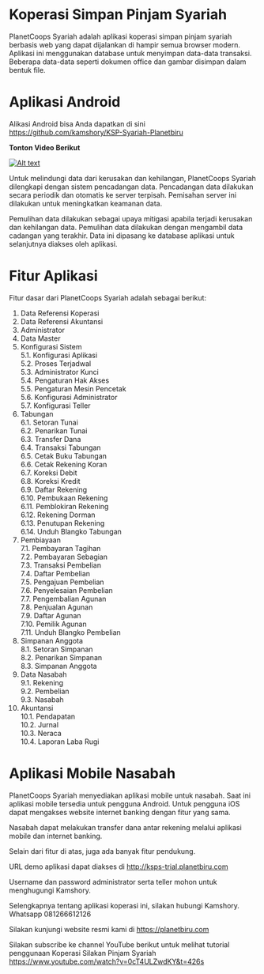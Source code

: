 
# Koperasi Simpan Pinjam Syariah

PlanetCoops Syariah adalah aplikasi koperasi simpan pinjam syariah berbasis web yang dapat dijalankan di hampir semua browser modern. Aplikasi ini menggunakan database untuk menyimpan data-data transaksi. Beberapa data-data seperti dokumen office dan gambar disimpan dalam bentuk file.

# Aplikasi Android

Alikasi Android bisa Anda dapatkan di sini https://github.com/kamshory/KSP-Syariah-Planetbiru 


**Tonton Video Berikut**

[![Alt text](https://img.youtube.com/vi/2eLZ8JhVWYg/0.jpg)](https://www.youtube.com/watch?v=2eLZ8JhVWYg)

Untuk melindungi data dari kerusakan dan kehilangan, PlanetCoops Syariah dilengkapi dengan sistem pencadangan data. Pencadangan data dilakukan secara periodik dan otomatis ke server terpisah. Pemisahan server ini dilakukan untuk meningkatkan keamanan data.

Pemulihan data dilakukan sebagai upaya mitigasi apabila terjadi kerusakan dan kehilangan data. Pemulihan data dilakukan dengan mengambil data cadangan yang terakhir. Data ini dipasang ke database aplikasi untuk selanjutnya diakses oleh aplikasi.  

# Fitur Aplikasi 

Fitur dasar dari PlanetCoops Syariah adalah sebagai berikut:

1. Data Referensi Koperasi 
2. Data Referensi Akuntansi 
3. Administrator 
4. Data Master 
5. Konfigurasi Sistem<br> 
  5.1. Konfigurasi Aplikasi<br> 
  5.2. Proses Terjadwal<br> 
  5.3. Administrator Kunci<br> 
  5.4. Pengaturan Hak Akses<br> 
  5.5. Pengaturan Mesin Pencetak<br> 
  5.6. Konfigurasi Administrator<br> 
  5.7. Konfigurasi Teller 
6. Tabungan<br> 
  6.1. Setoran Tunai<br> 
  6.2. Penarikan Tunai<br> 
  6.3. Transfer Dana<br> 
  6.4. Transaksi Tabungan<br> 
  6.5. Cetak Buku Tabungan<br> 
  6.6. Cetak Rekening Koran<br> 
  6.7. Koreksi Debit<br> 
  6.8. Koreksi Kredit<br> 
  6.9. Daftar Rekening<br> 
  6.10. Pembukaan Rekening<br> 
  6.11. Pemblokiran Rekening<br> 
  6.12. Rekening Dorman<br> 
  6.13. Penutupan Rekening<br> 
  6.14. Unduh Blangko Tabungan<br> 
7. Pembiayaan<br> 
  7.1. Pembayaran Tagihan<br> 
  7.2. Pembayaran Sebagian<br> 
  7.3. Transaksi Pembelian<br> 
  7.4. Daftar Pembelian<br> 
  7.5. Pengajuan Pembelian<br> 
  7.6. Penyelesaian Pembelian<br> 
  7.7. Pengembalian Agunan<br> 
  7.8. Penjualan Agunan<br> 
  7.9. Daftar Agunan<br> 
  7.10. Pemilik Agunan<br> 
  7.11. Unduh Blangko Pembelian 
8. Simpanan Anggota<br> 
  8.1. Setoran Simpanan<br> 
  8.2. Penarikan Simpanan<br> 
  8.3. Simpanan Anggota 
9. Data Nasabah<br> 
  9.1. Rekening<br> 
  9.2. Pembelian<br> 
  9.3. Nasabah 
10. Akuntansi<br> 
  10.1. Pendapatan<br> 
  10.2. Jurnal<br> 
  10.3. Neraca<br> 
  10.4. Laporan Laba Rugi 
  
# Aplikasi Mobile Nasabah

PlanetCoops Syariah menyediakan aplikasi mobile untuk nasabah. Saat ini aplikasi mobile tersedia untuk pengguna Android. Untuk pengguna iOS dapat mengakses website internet banking dengan fitur yang sama.

Nasabah dapat melakukan transfer dana antar rekening melalui aplikasi mobile dan internet banking.

Selain dari fitur di atas, juga ada banyak fitur pendukung.

URL demo aplikasi dapat diakses di http://ksps-trial.planetbiru.com

Username dan password administrator serta teller mohon untuk menghugungi Kamshory. 

Selengkapnya tentang aplikasi koperasi ini, silakan hubungi Kamshory. Whatsapp 081266612126

Silakan kunjungi website resmi kami di https://planetbiru.com

Silakan subscribe ke channel YouTube berikut untuk melihat tutorial penggunaan Koperasi Silakan Pinjam Syariah
https://www.youtube.com/watch?v=0cT4ULZwdKY&t=426s
